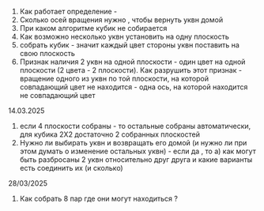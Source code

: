 1. Как работает определение - 
2. Сколько осей вращения нужно , чтобы вернуть уквн домой
3. При каком алгоритме кубик не собирается
4. Как возможно несколько уквн установить на одну плоскость
5. собрать кубик - значит каждый цвет стороны уквн поставить на свою плоскость
6. Признак наличия 2 уквн на одной плоскости - один цвет на одной плоскости (2 цвета - 2 плоскости). Как разрушить этот признак - вращение одного из уквн по той плоскости, на которой совпадающий цвет не находится - одна ось, на которой находится не совпадающий цвет


14.03.2025
1. если 4 плоскости собраны - то остальные собраны автоматически, для кубика 2Х2 достаточно 2 собранных плоскостей 
2. Нужно ли выбирать уквн и возвращать его домой (и нужно ли при этом думать о изменение остальных уквн) - если да , то 
   а) как могут быть разбросаны 2 уквн относительно друг друга и какие варианты есть соединить их (и сколько)

28/03/2025
1. Как собрать 8 пар где они могут находиться ?